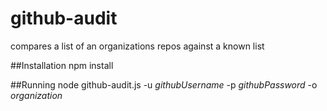 github-audit
============

compares a list of an organizations repos against a known list

##Installation
npm install

##Running
node github-audit.js -u _githubUsername_ -p _githubPassword_ -o _organization_
